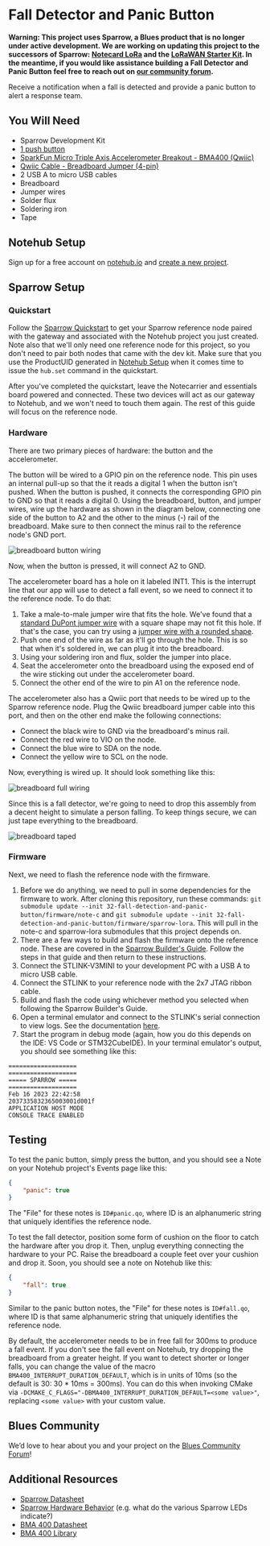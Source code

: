 # Fall Detector and Panic Button

**Warning: This project uses Sparrow, a Blues product that is no longer under active development. We are working on updating this project to the successors of Sparrow: [Notecard LoRa](https://blues.com/notecard-lora/) and the [LoRaWAN Starter Kit](https://shop.blues.com/products/blues-starter-kit-lorawan). In the meantime, if you would like assistance building a Fall Detector and Panic Button feel free to reach out on [our community forum](https://discuss.blues.com/).**

Receive a notification when a fall is detected and provide a panic button to alert a response team.

## You Will Need

* Sparrow Development Kit
* [1 push button](https://www.sparkfun.com/products/14460)
* [SparkFun Micro Triple Axis Accelerometer Breakout - BMA400 (Qwiic)](https://www.sparkfun.com/products/21207)
* [Qwiic Cable - Breadboard Jumper (4-pin)](https://www.sparkfun.com/products/14425)
* 2 USB A to micro USB cables
* Breadboard
* Jumper wires
* Solder flux
* Soldering iron
* Tape

## Notehub Setup

Sign up for a free account on [notehub.io](https://notehub.io) and [create a new project](https://dev.blues.io/quickstart/notecard-quickstart/notecard-and-notecarrier-a/#set-up-notehub).

## Sparrow Setup

### Quickstart

Follow the [Sparrow Quickstart](https://dev.blues.io/quickstart/sparrow-quickstart/) to get your Sparrow reference node paired with the gateway and associated with the Notehub project you just created. Note also that we'll only need one reference node for this project, so you don't need to pair both nodes that came with the dev kit. Make sure that you use the ProductUID generated in [Notehub Setup](#notehub-setup) when it comes time to issue the `hub.set` command in the quickstart.

After you've completed the quickstart, leave the Notecarrier and essentials board powered and connected. These two devices will act as our gateway to Notehub, and we won't need to touch them again. The rest of this guide will focus on the reference node.

### Hardware

There are two primary pieces of hardware: the button and the accelerometer.

The button will be wired to a GPIO pin on the reference node. This pin uses an internal pull-up so that the it reads a digital 1 when the button isn't pushed. When the button is pushed, it connects the corresponding GPIO pin to GND so that it reads a digital 0. Using the breadboard, button, and jumper wires, wire up the hardware as shown in the diagram below, connecting one side of the button to A2 and the other to the minus (-) rail of the breadboard. Make sure to then connect the minus rail to the reference node's GND port.

![breadboard button wiring](assets/breadboard_button.jpg "Breadboard Button Wiring")

Now, when the button is pressed, it will connect A2 to GND.

The accelerometer board has a hole on it labeled INT1. This is the interrupt line that our app will use to detect a fall event, so we need to connect it to the reference node. To do that:

1. Take a male-to-male jumper wire that fits the hole. We've found that a [standard DuPont jumper wire](https://www.amazon.com/SUNKEE-Dupont-Color-Jumper-2-54mm/dp/B00AX3PHV6) with a square shape may not fit this hole. If that's the case, you can try using a [jumper wire with a rounded shape](https://www.amazon.com/Breadboard-Jumper-Wire-75pcs-pack/dp/B0040DEI9M).
2. Push one end of the wire as far as it'll go through the hole. This is so that when it's soldered in, we can plug it into the breadboard.
3. Using your soldering iron and flux, solder the jumper into place.
4. Seat the accelerometer onto the breadboard using the exposed end of the wire sticking out under the accelerometer board.
5. Connect the other end of the wire to pin A1 on the reference node.

The accelerometer also has a Qwiic port that needs to be wired up to the Sparrow reference node. Plug the Qwiic breadboard jumper cable into this port, and then on the other end make the following connections:

* Connect the black wire to GND via the breadboard's minus rail.
* Connect the red wire to VIO on the node.
* Connect the blue wire to SDA on the node.
* Connect the yellow wire to SCL on the node.

Now, everything is wired up. It should look something like this:

![breadboard full wiring](assets/breadboard_full.jpg "Breadboard Full Wiring")

Since this is a fall detector, we're going to need to drop this assembly from a decent height to simulate a person falling. To keep things secure, we can just tape everything to the breadboard.

![breadboard taped](assets/breadboard_taped.jpg "Breadboard Taped")

### Firmware

Next, we need to flash the reference node with the firmware.

1. Before we do anything, we need to pull in some dependencies for the firmware to work. After cloning this repository, run these commands: `git submodule update --init 32-fall-detection-and-panic-button/firmware/note-c` and `git submodule update --init 32-fall-detection-and-panic-button/firmware/sparrow-lora`. This will pull in the note-c and sparrow-lora submodules that this project depends on.
1. There are a few ways to build and flash the firmware onto the reference node. These are covered in the [Sparrow Builder's Guide](https://dev.blues.io/sparrow/sparrow-builders-guide/). Follow the steps in that guide and then return to these instructions.
1. Connect the STLINK-V3MINI to your development PC with a USB A to micro USB cable.
1. Connect the STLINK to your reference node with the 2x7 JTAG ribbon cable.
1. Build and flash the code using whichever method you selected when following the Sparrow Builder's Guide.
1. Open a terminal emulator and connect to the STLINK's serial connection to view logs. See the documentation [here](https://dev.blues.io/sparrow/sparrow-builders-guide/#collecting-firmware-logs).
1. Start the program in debug mode (again, how you do this depends on the IDE: VS Code or STM32CubeIDE). In your terminal emulator's output, you should see something like this:

```
===================
===================
===== SPARROW =====
===================
Feb 16 2023 22:42:58
2037335832365003001d001f
APPLICATION HOST MODE
CONSOLE TRACE ENABLED
```

## Testing

To test the panic button, simply press the button, and you should see a Note on your Notehub project's Events page like this:

```json
{
    "panic": true
}
```

The "File" for these notes is `ID#panic.qo`, where ID is an alphanumeric string that uniquely identifies the reference node.

To test the fall detector, position some form of cushion on the floor to catch the hardware after you drop it. Then, unplug everything connecting the hardware to your PC. Raise the breadboard a couple feet over your cushion and drop it. Soon, you should see a note on Notehub like this:

```json
{
    "fall": true
}
```

Similar to the panic button notes, the "File" for these notes is `ID#fall.qo`, where ID is that same alphanumeric string that uniquely identifies the reference node.

By default, the accelerometer needs to be in free fall for 300ms to produce a fall event. If you don't see the fall event on Notehub, try dropping the breadboard from a greater height. If you want to detect shorter or longer falls, you can change the value of the macro `BMA400_INTERRUPT_DURATION_DEFAULT`, which is in units of 10ms (so the default is 30: 30 * 10ms = 300ms). You can do this when invoking CMake via `-DCMAKE_C_FLAGS="-DBMA400_INTERRUPT_DURATION_DEFAULT=<some value>"`, replacing `<some value>` with your custom value.

## Blues Community

We’d love to hear about you and your project on the [Blues Community Forum](https://discuss.blues.io/)!

## Additional Resources

* [Sparrow Datasheet](https://dev.blues.io/datasheets/sparrow-datasheet/)
* [Sparrow Hardware Behavior](https://dev.blues.io/sparrow/sparrow-hardware-behavior/) (e.g. what do the various Sparrow LEDs indicate?)
* [BMA 400 Datasheet](https://www.bosch-sensortec.com/media/boschsensortec/downloads/datasheets/bst-bma400-ds000.pdf)
* [BMA 400 Library](https://github.com/BoschSensortec/BMA400-API)
